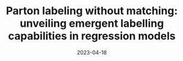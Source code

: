 ---
title: "Parton labeling without matching: unveiling emergent labelling capabilities in regression models"
date: 2023-04-18
venue: Eur. Phys. J. C 83 (2023) 622
link: https://doi.org/10.1140/epjc/s10052-023-11809-z
inspire_id: 2652609
authors: Shikai Qiu, Shuo Han, Xiangyang Ju,  et al.
bibtex: '@article{Qiu:2023ihi,\n archiveprefix = {arXiv},\n author = {Qiu, Shikai and Han, Shuo and Ju, Xiangyang and Nachman, Benjamin and Wang, Haichen},\n doi = {10.1140/epjc/s10052-023-11809-z},\n eprint = {2304.09208},\n journal = {Eur. Phys. J. C},\n number = {7},\n pages = {622},\n primaryclass = {hep-ph},\n title = {{Parton labeling without matching: unveiling emergent labelling capabilities in regression models}},\n volume = {83},\n year = {2023}\n}\n'
---